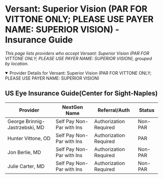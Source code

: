 # Versant: Superior Vision (PAR FOR VITTONE ONLY; PLEASE USE PAYER NAME: SUPERIOR VISION) - Insurance Guide

*This page lists providers who accept Versant: Superior Vision (PAR FOR VITTONE ONLY; PLEASE USE PAYER NAME: SUPERIOR VISION), grouped by location.*

<details open><summary>Provider Details for Versant: Superior Vision (PAR FOR VITTONE ONLY; PLEASE USE PAYER NAME: SUPERIOR VISION)</summary>

## US Eye Insurance Guide(Center for Sight-Naples)

| Provider | NextGen Name | Referral/Auth | Status |
|----------|-------------|--------------|--------|
| George Brinnig-Jastrzebski, MD | Self Pay Non-Par with Ins | Authorization Required | Non-PAR |
| Hunter Vittone, OD | Self Pay Non-Par with Ins | Authorization Required | PAR |
| Jon Berlie, MD | Self Pay Non-Par with Ins | Authorization Required | Non-PAR |
| Julie Carter, MD | Self Pay Non-Par with Ins | Authorization Required | Non-PAR |

</details>

